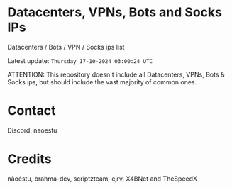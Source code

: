 # Datacenters, VPNs, Bots and Socks IPs
 
Datacenters / Bots / VPN / Socks ips list

Latest update: `Thursday 17-10-2024 03:00:24 UTC` 

ATTENTION: This repository doesn't include all Datacenters, VPNs, Bots & Socks ips, 
but should include the vast majority of common ones.

# Contact
Discord: naoestu

# Credits
nãoéstu, brahma-dev, scriptzteam, ejrv, X4BNet and TheSpeedX

